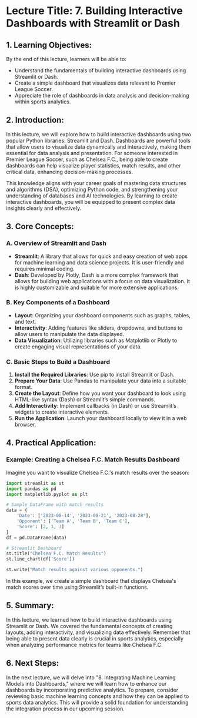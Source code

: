 # Lecture Title: 7. Building Interactive Dashboards with Streamlit or Dash

## 1. Learning Objectives:
By the end of this lecture, learners will be able to:
- Understand the fundamentals of building interactive dashboards using Streamlit or Dash.
- Create a simple dashboard that visualizes data relevant to Premier League Soccer.
- Appreciate the role of dashboards in data analysis and decision-making within sports analytics.

## 2. Introduction:
In this lecture, we will explore how to build interactive dashboards using two popular Python libraries: Streamlit and Dash. Dashboards are powerful tools that allow users to visualize data dynamically and interactively, making them essential for data analysis and presentation. For someone interested in Premier League Soccer, such as Chelsea F.C., being able to create dashboards can help visualize player statistics, match results, and other critical data, enhancing decision-making processes.

This knowledge aligns with your career goals of mastering data structures and algorithms (DSA), optimizing Python code, and strengthening your understanding of databases and AI technologies. By learning to create interactive dashboards, you will be equipped to present complex data insights clearly and effectively.

## 3. Core Concepts:
### A. Overview of Streamlit and Dash
- **Streamlit**: A library that allows for quick and easy creation of web apps for machine learning and data science projects. It is user-friendly and requires minimal coding.
- **Dash**: Developed by Plotly, Dash is a more complex framework that allows for building web applications with a focus on data visualization. It is highly customizable and suitable for more extensive applications.

### B. Key Components of a Dashboard
- **Layout**: Organizing your dashboard components such as graphs, tables, and text.
- **Interactivity**: Adding features like sliders, dropdowns, and buttons to allow users to manipulate the data displayed.
- **Data Visualization**: Utilizing libraries such as Matplotlib or Plotly to create engaging visual representations of your data.

### C. Basic Steps to Build a Dashboard
1. **Install the Required Libraries**: Use pip to install Streamlit or Dash.
2. **Prepare Your Data**: Use Pandas to manipulate your data into a suitable format.
3. **Create the Layout**: Define how you want your dashboard to look using HTML-like syntax (Dash) or Streamlit’s simple commands.
4. **Add Interactivity**: Implement callbacks (in Dash) or use Streamlit’s widgets to create interactive elements.
5. **Run the Application**: Launch your dashboard locally to view it in a web browser.

## 4. Practical Application:
### Example: Creating a Chelsea F.C. Match Results Dashboard
Imagine you want to visualize Chelsea F.C.'s match results over the season:

```python
import streamlit as st
import pandas as pd
import matplotlib.pyplot as plt

# Sample DataFrame with match results
data = {
    'Date': ['2023-08-14', '2023-08-21', '2023-08-28'],
    'Opponent': ['Team A', 'Team B', 'Team C'],
    'Score': [2, 1, 3]
}
df = pd.DataFrame(data)

# Streamlit Dashboard
st.title("Chelsea F.C. Match Results")
st.line_chart(df['Score'])

st.write("Match results against various opponents.")
```

In this example, we create a simple dashboard that displays Chelsea's match scores over time using Streamlit’s built-in functions.

## 5. Summary:
In this lecture, we learned how to build interactive dashboards using Streamlit or Dash. We covered the fundamental concepts of creating layouts, adding interactivity, and visualizing data effectively. Remember that being able to present data clearly is crucial in sports analytics, especially when analyzing performance metrics for teams like Chelsea F.C.

## 6. Next Steps:
In the next lecture, we will delve into "8. Integrating Machine Learning Models into Dashboards," where we will learn how to enhance our dashboards by incorporating predictive analytics. To prepare, consider reviewing basic machine learning concepts and how they can be applied to sports data analytics. This will provide a solid foundation for understanding the integration process in our upcoming session.